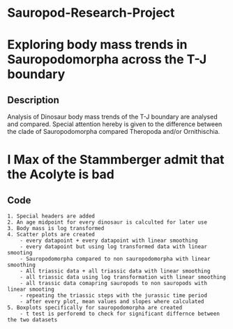 # Sauropod-Research-Project
# Exploring body mass trends in Sauropodomorpha across the T-J boundary

## Description

Analysis of Dinosaur body mass trends of the T-J boundary are analysed and compared. Special attention hereby is given to the difference between the clade of Sauropodomorpha compared Theropoda and/or Ornithischia.

# I Max of the Stammberger admit that the Acolyte is bad


## Code

	1. Special headers are added
	2. An age midpoint for every dinosaur is calculted for later use
	3. Body mass is log transformed
	4. Scatter plots are created
		- every datapoint + every datapoint with linear smoothing
		- every datapoint but using log transformed data with linear smooting
		- Sauropodomorpha compared to non sauropodomorpha with linear smoothing
		- All triassic data + all triassic data with linear smoothing
		- all triassic data using log transformation with linear smoothing
		- all trassic data comapring sauropods to non sauropods with linear smooting
		- repeating the triassic steps with the jurassic time period
		- after every plot, mean values and slopes where calculated
	5. Boxplots specifically for sauropodomorpha are created
		- t test is perforemd to check for significant differnce between the two datasets